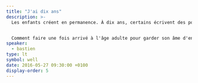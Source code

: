 ```yaml
---
title: "J'ai dix ans"
description: >-
  Les enfants créent en permanence. À dix ans, certains écrivent des poèmes, jouent du piano et programment des jeux…


  Comment faire une fois arrivé à l'âge adulte pour garder son âme d'enfant et continuer à écrire, jouer du piano et programmer ?
speaker:
  - bastien
type: lt
symbol: well
date: 2016-05-27 09:30:00 +0100
display-order: 5
---
```

